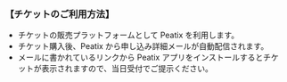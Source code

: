### 【チケットのご利用方法】

- チケットの販売プラットフォームとして Peatix を利用します。
- チケット購入後、Peatix から申し込み詳細メールが自動配信されます。
- メールに書かれているリンクから Peatix アプリをインストールするとチケットが表示されますので、当日受付でご提示ください。
